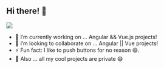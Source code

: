 ## Hi there! 👋
![](https://komarev.com/ghpvc/?username=alin-antoci&color=9f90d0)


- 🔭  I’m currently working on ... Angular && Vue.js projects!
- 👯  I’m looking to collaborate on ... Angular || Vue projects!
- ⚡  Fun fact: I like to push buttons for no reason 😄.
- 🦄  Also ... all my cool projects are private 😄
